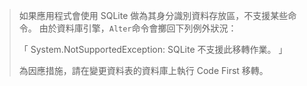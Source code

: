 > 如果應用程式會使用 SQLite 做為其身分識別資料存放區，不支援某些命令。 由於資料庫引擎，`Alter`命令會擲回下列例外狀況：
>
> 「 System.NotSupportedException: SQLite 不支援此移轉作業。 」 
>
> 為因應措施，請在變更資料表的資料庫上執行 Code First 移轉。
